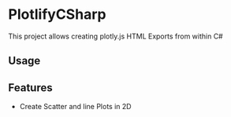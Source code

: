 # PlotlifyCSharp

This project allows creating plotly.js HTML Exports from within C#

## Usage


## Features

- Create Scatter and line Plots in 2D
